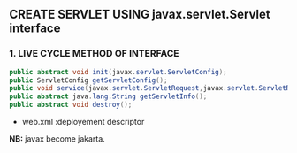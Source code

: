 ## CREATE SERVLET USING javax.servlet.Servlet interface

### 1. LIVE CYCLE METHOD OF INTERFACE

```java
public abstract void init(javax.servlet.ServletConfig);
public ServletConfig getServletConfig();
public void service(javax.servlet.ServletRequest,javax.servlet.ServletResponse);
public abstract java.lang.String getServletInfo();
public abstract void destroy();
```

- web.xml :deployement descriptor

**NB:** javax become jakarta.

